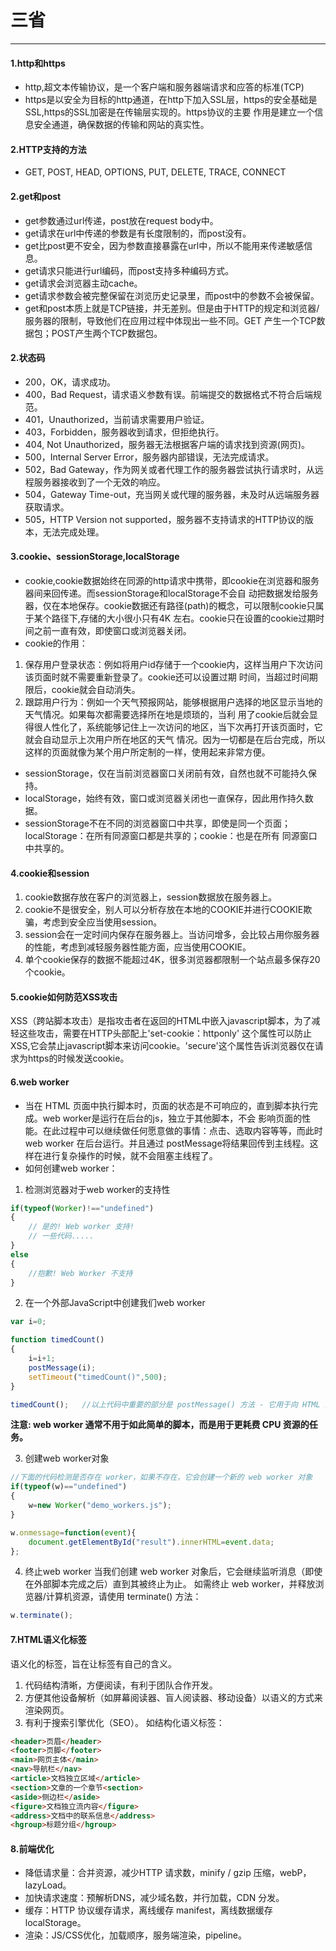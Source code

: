 # 三省
---
#### 1.http和https
* http,超文本传输协议，是一个客户端和服务器端请求和应答的标准(TCP)
* https是以安全为目标的http通道，在http下加入SSL层，https的安全基础是SSL,https的SSL加密是在传输层实现的。https协议的主要
作用是建立一个信息安全通道，确保数据的传输和网站的真实性。

#### 2.HTTP支持的方法
* GET, POST, HEAD, OPTIONS, PUT, DELETE, TRACE, CONNECT

#### 2.get和post
* get参数通过url传递，post放在request body中。
* get请求在url中传递的参数是有长度限制的，而post没有。
* get比post更不安全，因为参数直接暴露在url中，所以不能用来传递敏感信息。
* get请求只能进行url编码，而post支持多种编码方式。
* get请求会浏览器主动cache。
* get请求参数会被完整保留在浏览历史记录里，而post中的参数不会被保留。
* get和post本质上就是TCP链接，并无差别。但是由于HTTP的规定和浏览器/服务器的限制，导致他们在应用过程中体现出一些不同。GET
产生一个TCP数据包；POST产生两个TCP数据包。

#### 2.状态码
* 200，OK，请求成功。
* 400，Bad Request，请求语义参数有误。前端提交的数据格式不符合后端规范。
* 401，Unauthorized，当前请求需要用户验证。
* 403，Forbidden，服务器收到请求，但拒绝执行。
* 404, Not Unauthorized，服务器无法根据客户端的请求找到资源(网页)。
* 500，Internal Server Error，服务器内部错误，无法完成请求。
* 502，Bad Gateway，作为网关或者代理工作的服务器尝试执行请求时，从远程服务器接收到了一个无效的响应。
* 504，Gateway Time-out，充当网关或代理的服务器，未及时从远端服务器获取请求。
* 505，HTTP Version not supported，服务器不支持请求的HTTP协议的版本，无法完成处理。

#### 3.cookie、sessionStorage,localStorage
* cookie,cookie数据始终在同源的http请求中携带，即cookie在浏览器和服务器间来回传递。而sessionStorage和localStorage不会自
动把数据发给服务器，仅在本地保存。cookie数据还有路径(path)的概念，可以限制cookie只属于某个路径下,存储的大小很小只有4K
左右。cookie只在设置的cookie过期时间之前一直有效，即使窗口或浏览器关闭。
* cookie的作用：
1. 保存用户登录状态：例如将用户id存储于一个cookie内，这样当用户下次访问该页面时就不需要重新登录了。cookie还可以设置过期
时间，当超过时间期限后，cookie就会自动消失。
2. 跟踪用户行为：例如一个天气预报网站，能够根据用户选择的地区显示当地的天气情况。如果每次都需要选择所在地是烦琐的，当利
用了cookie后就会显得很人性化了，系统能够记住上一次访问的地区，当下次再打开该页面时，它就会自动显示上次用户所在地区的天气
情况。因为一切都是在后台完成，所以这样的页面就像为某个用户所定制的一样，使用起来非常方便。
* sessionStorage，仅在当前浏览器窗口关闭前有效，自然也就不可能持久保持。
* localStorage，始终有效，窗口或浏览器关闭也一直保存，因此用作持久数据。
* sessionStorage不在不同的浏览器窗口中共享，即使是同一个页面；localStorage：在所有同源窗口都是共享的；cookie：也是在所有
同源窗口中共享的。

#### 4.cookie和session
1. cookie数据存放在客户的浏览器上，session数据放在服务器上。
2. cookie不是很安全，别人可以分析存放在本地的COOKIE并进行COOKIE欺骗，考虑到安全应当使用session。
3. session会在一定时间内保存在服务器上。当访问增多，会比较占用你服务器的性能，考虑到减轻服务器性能方面，应当使用COOKIE。
4. 单个cookie保存的数据不能超过4K，很多浏览器都限制一个站点最多保存20个cookie。

#### 5.cookie如何防范XSS攻击
XSS（跨站脚本攻击）是指攻击者在返回的HTML中嵌入javascript脚本，为了减轻这些攻击，需要在HTTP头部配上'set-cookie：httponly'
这个属性可以防止XSS,它会禁止javascript脚本来访问cookie。'secure'这个属性告诉浏览器仅在请求为https的时候发送cookie。

#### 6.web worker
* 当在 HTML 页面中执行脚本时，页面的状态是不可响应的，直到脚本执行完成。web worker是运行在后台的js，独立于其他脚本，不会
影响页面的性能。在此过程中可以继续做任何愿意做的事情：点击、选取内容等等，而此时 web worker 在后台运行。并且通过
postMessage将结果回传到主线程。这样在进行复杂操作的时候，就不会阻塞主线程了。
* 如何创建web worker：
1. 检测浏览器对于web worker的支持性
````js
if(typeof(Worker)!=="undefined")
{
    // 是的! Web worker 支持!
    // 一些代码.....
}
else
{
    //抱歉! Web Worker 不支持
}
````
2. 在一个外部JavaScript中创建我们web worker
````js
var i=0;

function timedCount()
{
    i=i+1;
    postMessage(i);
    setTimeout("timedCount()",500);
}

timedCount();   //以上代码中重要的部分是 postMessage() 方法 - 它用于向 HTML 页面传回一段消息。
````

**注意: web worker 通常不用于如此简单的脚本，而是用于更耗费 CPU 资源的任务。**

3. 创建web worker对象
````js
//下面的代码检测是否存在 worker，如果不存在，它会创建一个新的 web worker 对象
if(typeof(w)=="undefined")
{
    w=new Worker("demo_workers.js");
}

w.onmessage=function(event){
    document.getElementById("result").innerHTML=event.data;
};
````
4. 终止web worker
当我们创建 web worker 对象后，它会继续监听消息（即使在外部脚本完成之后）直到其被终止为止。
如需终止 web worker，并释放浏览器/计算机资源，请使用 terminate() 方法：
````js
w.terminate();
````
#### 7.HTML语义化标签
语义化的标签，旨在让标签有自己的含义。
1. 代码结构清晰，方便阅读，有利于团队合作开发。
2. 方便其他设备解析（如屏幕阅读器、盲人阅读器、移动设备）以语义的方式来渲染网页。
3. 有利于搜索引擎优化（SEO）。
如结构化语义标签：
````html
<header>页眉</header>
<footer>页脚</footer>
<main>网页主体</main>
<nav>导航栏</nav>
<article>文档独立区域</article>
<section>文章的一个章节<section>
<aside>侧边栏</aside>
<figure>文档独立流内容</figure>
<address>文档中的联系信息</address>
<hgroup>标题分组</hgroup>
````

#### 8.前端优化
* 降低请求量：合并资源，减少HTTP 请求数，minify / gzip 压缩，webP，lazyLoad。
* 加快请求速度：预解析DNS，减少域名数，并行加载，CDN 分发。
* 缓存：HTTP 协议缓存请求，离线缓存 manifest，离线数据缓存localStorage。
* 渲染：JS/CSS优化，加载顺序，服务端渲染，pipeline。
